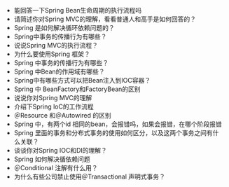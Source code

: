 - 能回答一下Spring Bean生命周期的执行流程吗
- 请简述你对Spring MVC的理解，看看普通人和高手是如何回答的？
- Spring 是如何解决循环依赖问题的？
- Spring中事务的传播行为有哪些？
- 说说Spring MVC的执行流程？
- 为什么要使用Spring 框架？
- Spring 中事务的传播行为有哪些？
- Spring 中Bean的作用域有哪些？
- Spring中有哪些方式可以把Bean注入到IOC容器？
- Spring 中 BeanFactory和FactoryBean的区别
- 说说你对Spring MVC的理解
- 介绍下Spring loC的工作流程
- ＠Resource 和＠Autowired 的区别
- Spring 中，有两个id 相同的bean，会报错吗，如果会报错，在哪个阶段报错
- Spring 里面的事务和分布式事务的使用如何区分，以及这两个事务之间有什么关联？
- 谈谈你对Spring IOC和DI的理解？
- Spring 如何解决循依赖问题
- ＠Conditional 注解有什么用？
- 为什么有些公司禁止使用＠Transactional 声明式事务？